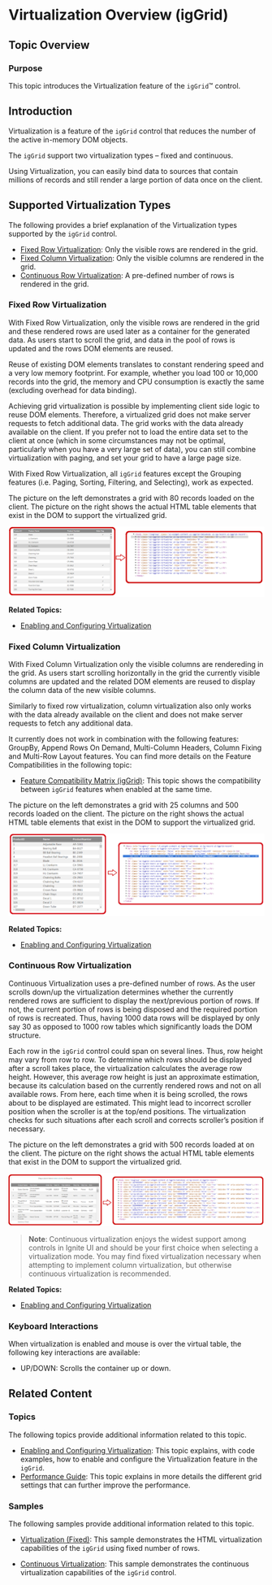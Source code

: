 ﻿<!--
|metadata|
{
    "fileName": "iggrid-virtualization-overview",
    "controlName": "igGrid",
    "tags": []
}
|metadata|
-->

# Virtualization Overview (igGrid)

## Topic Overview

### Purpose

This topic introduces the Virtualization feature of the `igGrid`™ control.



## Introduction

Virtualization is a feature of the `igGrid` control that reduces the number of the active in-memory DOM objects.

The `igGrid` support two virtualization types – fixed and continuous.

Using Virtualization, you can easily bind data to sources that contain millions of records and still render a large portion of data once on the client.



## Supported Virtualization Types

The following provides a brief explanation of the Virtualization types supported by the `igGrid` control.

- [Fixed Row Virtualization](#fixed-row): Only the visible rows are rendered in the grid.
- [Fixed Column Virtualization](#fixed-column): Only the visible columns are rendered in the grid.
- [Continuous Row Virtualization](#continuous): A pre-defined number of rows is rendered in the grid.



### <a id="fixed-row"></a> Fixed Row Virtualization 

With Fixed Row Virtualization, only the visible rows are rendered in the grid and these rendered rows are used later as a container for the generated data. As users start to scroll the grid, and data in the pool of rows is updated and the rows DOM elements are reused.

Reuse of existing DOM elements translates to constant rendering speed and a very low memory footprint. For example, whether you load 100 or 10,000 records into the grid, the memory and CPU consumption is exactly the same (excluding overhead for data binding).

Achieving grid virtualization is possible by implementing client side logic to reuse DOM elements. Therefore, a virtualized grid does not make server requests to fetch additional data. The grid works with the data already available on the client. If you prefer not to load the entire data set to the client at once (which in some circumstances may not be optimal, particularly when you have a very large set of data), you can still combine virtualization with paging, and set your grid to have a large page size.

With Fixed Row Virtualization, all `igGrid` features except the Grouping features (i.e. Paging, Sorting, Filtering, and Selecting), work as expected.

The picture on the left demonstrates a grid with 80 records loaded on the client. The picture on the right shows the actual HTML table elements that exist in the DOM to support the virtualized grid.

![](images/igGrid_Virtualization_Overview_01.png)

**Related Topics:**

-   [Enabling and Configuring Virtualization](igGrid-Enabling-and-Configuring-Virtualization.html)

### <a id="fixed-column"></a> Fixed Column Virtualization 

With Fixed Column Virtualization only the visible columns are rendereding in the grid.
As users start scrolling horizontally in the grid the currently visible columns are updated and the related DOM elements are reused to display the column data of the new visible columns.

Similarly to fixed row virtualization, column virtualization also only works with the data already available on the client and does not make server requests to fetch any additional data.

It currently does not work in combination with the following features: GroupBy, Append Rows On Demand, Multi-Column Headers, Column Fixing and Multi-Row Layout features.
You can find more details on the Feature Compatibilities in the following topic:

- [Feature Compatibility Matrix (igGrid)](Feature-Compatibility-Matrix(igGrid).html): This topic shows the compatibility between `igGrid` features when enabled at the same time.

The picture on the left demonstrates a grid with 25 columns and 500 records loaded on the client. The picture on the right shows the actual HTML table elements that exist in the DOM to support the virtualized grid.

![](images/igGrid_Virtualization_Overview_3.png)

**Related Topics:**

-   [Enabling and Configuring Virtualization](igGrid-Enabling-and-Configuring-Virtualization.html)

### <a id="continuous"></a> Continuous Row Virtualization 

Continuous Virtualization uses a pre-defined number of rows. As the user scrolls down/up the virtualization determines whether the currently rendered rows are sufficient to display the next/previous portion of rows. If not, the current portion of rows is being disposed and the required portion of rows is recreated. Thus, having 1000 data rows will be displayed by only say 30 as opposed to 1000 row tables which significantly loads the DOM structure.

Each row in the `igGrid` control could span on several lines. Thus, row height may vary from row to row. To determine which rows should be displayed after a scroll takes place, the virtualization calculates the average row height. However, this average row height is just an approximate estimation, because its calculation based on the currently rendered rows and not on all available rows. From here, each time when it is being scrolled, the rows about to be displayed are estimated. This might lead to incorrect scroller position when the scroller is at the top/end positions. The virtualization checks for such situations after each scroll and corrects scroller’s position if necessary.

The picture on the left demonstrates a grid with 500 records loaded at on the client. The picture on the right shows the actual HTML table elements that exist in the DOM to support the virtualized grid.

![](images/igGrid_Virtualization_Overview_2.png)

> **Note**: Continuous virtualization enjoys the widest support among controls in Ignite UI and should be your first choice when selecting a virtualization mode. You may find fixed virtualization necessary when attempting to implement column virtualization, but otherwise continuous virtualization is recommended.

**Related Topics:**

-   [Enabling and Configuring Virtualization](igGrid-Enabling-and-Configuring-Virtualization.html)

### Keyboard Interactions

When virtualization is enabled and mouse is over the virtual table, the following key interactions are available:

- UP/DOWN: Scrolls the container up or down.

## <a id="related-content"></a> Related Content

### <a id="topics"></a> Topics

The following topics provide additional information related to this topic.

- [Enabling and Configuring Virtualization](igGrid-Enabling-and-Configuring-Virtualization.html): This topic explains, with code examples, how to enable and configure the Virtualization feature in the `igGrid`.
- [Performance Guide](iggrid-performance-guide.html): This topic explains in more details the different grid settings that can further improve the performance.

### <a id="samples"></a> Samples

The following samples provide additional information related to this topic.

- [Virtualization (Fixed)](%%SamplesUrl%%/grid/virtualization-fixed): This sample demonstrates the HTML virtualization capabilities of the `igGrid` using fixed number of rows.

- [Continuous Virtualization](%%SamplesUrl%%/grid/virtualization-continuous): This sample demonstrates the continuous virtualization capabilities of the `igGrid` control.





 

 


